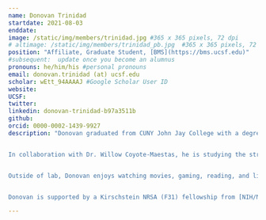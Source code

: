 ```yaml
---
name: Donovan Trinidad
startdate: 2021-08-03
enddate:
image: /static/img/members/trinidad.jpg #365 x 365 pixels, 72 dpi
# altimage: /static/img/members/trinidad_pb.jpg  #365 x 365 pixels, 72 dpi
position: "Affiliate, Graduate Student, [BMS](https://bms.ucsf.edu)"
#subsequent:  update once you become an alumnus
pronouns: he/him/his #personal pronouns
email: donovan.trinidad (at) ucsf.edu
scholar: wEtt_94AAAAJ #Google Scholar User ID
website:
UCSF:
twitter:
linkedin: donovan-trinidad-b97a3511b
github:
orcid: 0000-0002-1439-9927
description: "Donovan graduated from CUNY John Jay College with a degree in Cell and Molecular Biology. As an undergraduate, he worked under [Dr. Nathan Lents](https://nathanlents.wordpress.com) to help develop a computational model that determined an individual's time of death based on changes in the cadaver's skin microbiome.


In collaboration with Dr. Willow Coyote-Maestas, he is studying the structure-function relationship of the ESX-3 secretion system in M. smegmatis.


Outside of lab, Donovan enjoys watching movies, gaming, reading, and listening to music. He promises he isn't ignoring you, he's just wearing headphones and they're hidden by his hair.


Donovan is supported by a Kirschstein NRSA (F31) fellowship from [NIH/NIGMS](https://www.nigms.nih.gov/)."

---
```


